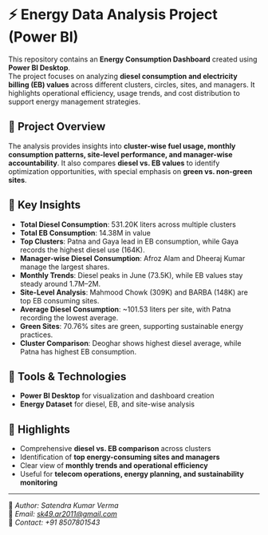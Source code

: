 # ⚡ Energy Data Analysis Project (Power BI)

This repository contains an **Energy Consumption Dashboard** created using **Power BI Desktop**.  
The project focuses on analyzing **diesel consumption and electricity billing (EB) values** across different clusters, circles, sites, and managers. It highlights operational efficiency, usage trends, and cost distribution to support energy management strategies.

## 🔹 Project Overview
The analysis provides insights into **cluster-wise fuel usage, monthly consumption patterns, site-level performance, and manager-wise accountability**. It also compares **diesel vs. EB values** to identify optimization opportunities, with special emphasis on **green vs. non-green sites**.

## 🔹 Key Insights
- **Total Diesel Consumption**: 531.20K liters across multiple clusters  
- **Total EB Consumption**: 14.38M in value  
- **Top Clusters**: Patna and Gaya lead in EB consumption, while Gaya records the highest diesel use (164K).  
- **Manager-wise Diesel Consumption**: Afroz Alam and Dheeraj Kumar manage the largest shares.  
- **Monthly Trends**: Diesel peaks in June (73.5K), while EB values stay steady around 1.7M–2M.  
- **Site-Level Analysis**: Mahmood Chowk (309K) and BARBA (148K) are top EB consuming sites.  
- **Average Diesel Consumption**: ~101.53 liters per site, with Patna recording the lowest average.  
- **Green Sites**: 70.76% sites are green, supporting sustainable energy practices.  
- **Cluster Comparison**: Deoghar shows highest diesel average, while Patna has highest EB consumption.  

## 🔹 Tools & Technologies
- **Power BI Desktop** for visualization and dashboard creation  
- **Energy Dataset** for diesel, EB, and site-wise analysis  

## 🔹 Highlights
- Comprehensive **diesel vs. EB comparison** across clusters  
- Identification of **top energy-consuming sites and managers**  
- Clear view of **monthly trends and operational efficiency**  
- Useful for **telecom operations, energy planning, and sustainability monitoring**  

---

📌 *Author: Satendra Kumar Verma*  
📧 *Email: sk49.ar2011@gmail.com*  
📱 *Contact: +91 8507801543*  

